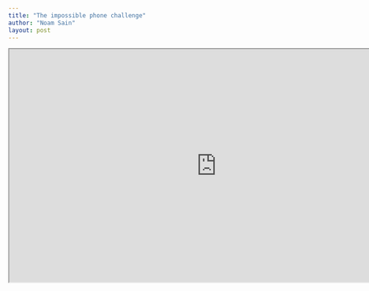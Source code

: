 ```yaml
---
title: "The impossible phone challenge"
author: "Noam Sain"
layout: post
---
```


<iframe height="473" src="https://www.youtube.com/embed/1OADXNGnJok?feature=oembed" title="17 year olds dial a rotary phone" width="840"></iframe>
